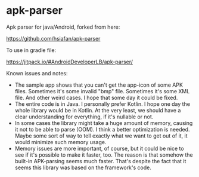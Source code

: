 # apk-parser

Apk parser for java/Android, forked from here:

https://github.com/hsiafan/apk-parser

To use in gradle file:

https://jitpack.io/#AndroidDeveloperLB/apk-parser/

Known issues and notes:

- The sample app shows that you can't get the app-icon of some APK files. Sometimes it's some invalid "bmp" file. Sometimes it's some XML file. And other weird cases. I hope that some day it could be fixed.
- The entire code is in Java. I personally prefer Kotlin. I hope one day the whole library would be in Kotlin. At the very least, we should have a clear understanding for everything, if it's nullable or not.
- In some cases the library might take a huge amount of memory, causing it not to be able to parse (OOM). I think a better optimization is needed. Maybe some sort of way to tell exactly what we want to get out of it, it would minimize such memory usage.
- Memory issues are more important, of course, but it could be nice to see if it's possible to make it faster, too. The reason is that somehow the built-in APK-parsing seems much faster. That's despite the fact that it seems this library was based on the framework's code.
